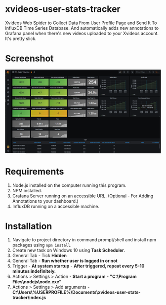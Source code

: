 # xvideos-user-stats-tracker
 Xvideos Web Spider to Collect Data From User Profile Page and Send It To InfluxDB Time Series Database. And automatically adds new annotations to Grafana panel when there's new videos uploaded to your Xvideos account. It's pretty slick.

# Screenshot
![Xvideos User Stats Grafana Dashboard Screenshot](https://raw.githubusercontent.com/aidenvalentine/xvideos-user-stats-tracker/main/screenshot-1.PNG)

# Requirements
1. Node.js installed on the computer running this program.
1. NPM installed.
1. Grafana Server running on an accessible URL. (Optional - For Adding Annotations to your dashboard.)
1. InfluxDB running on a accessible machine.

# Installation
1. Navigate to project directory in command prompt/shell and install npm packages using ```npm install```.
2. Create new task on Windows 10 using __Task Scheduler__.
 1. General Tab - Tick __Hidden__
 1. General Tab - __Run whether user is logged in or not__
 1. Trigger - __At system startup__ - __After triggered, repeat every 5-10 minutes indefinitely.__
 1. Actions > Settings > Action - __Start a program__ - __"C:\Program Files\nodejs\node.exe"__
 1. Actions > Settings > Add arguments - __C:\Users\\%USERPROFILE%\Documents\xvideos-user-stats-tracker\index.js__
